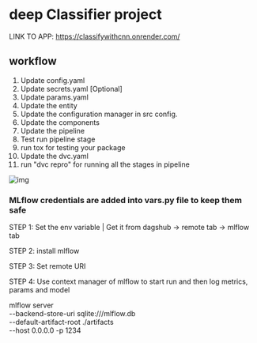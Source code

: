 # deep Classifier project
LINK TO APP: https://classifywithcnn.onrender.com/
## workflow

1. Update config.yaml
2. Update secrets.yaml [Optional]
3. Update params.yaml
4. Update the entity
5. Update the configuration manager in src config.
6. Update the components
7. Update the pipeline
8. Test run pipeline stage
9. run tox for testing your package
10. Update the dvc.yaml
11. run "dvc repro" for running all the stages in pipeline

![img](https://dagshub.com/PARADOXop/DEEPCNNClassifier/src/master/docs/images/Data%20Ingestion@2x%20%281%29.png)

### MLflow credentials are added into vars.py file to keep them safe  

STEP 1: Set the env variable | Get it from dagshub -> remote tab -> mlflow tab

STEP 2: install mlflow

STEP 3: Set remote URI

STEP 4: Use context manager of mlflow to start run and then log metrics, params and model


mlflow server \
--backend-store-uri sqlite:///mlflow.db \
--default-artifact-root ./artifacts \
--host 0.0.0.0 -p 1234
